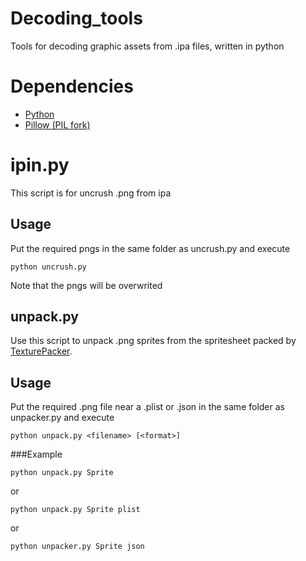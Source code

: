 # Decoding_tools
Tools for decoding graphic assets from .ipa files, written in python 

# Dependencies
  - [Python](http://www.python.org)
  - [Pillow (PIL fork)](https://github.com/python-pillow/Pillow)

# ipin.py
This script is for uncrush .png from ipa

## Usage
Put the required pngs in the same folder as uncrush.py and execute

    python uncrush.py 

Note that the pngs will be overwrited

## unpack.py
Use this script to unpack .png sprites from the spritesheet packed by [TexturePacker](http://www.codeandweb.com/texturepacker/).

## Usage
Put the required .png file near a .plist or .json in the same folder as unpacker.py and execute

    python unpack.py <filename> [<format>]

###Example

    python unpack.py Sprite 
 
 or
 
    python unpack.py Sprite plist
 
 or
 
    python unpacker.py Sprite json
